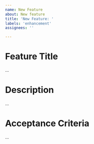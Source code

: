 ```yaml
---
name: New Feature
about: New feature
title: 'New Feature: '
labels: 'enhancement'
assignees: ''

---
```



# Feature Title

...

# Description
  
...
  
# Acceptance Criteria
  
...
